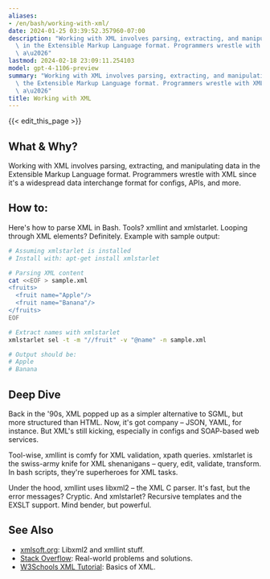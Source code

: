 ```yaml
---
aliases:
- /en/bash/working-with-xml/
date: 2024-01-25 03:39:52.357960-07:00
description: "Working with XML involves parsing, extracting, and manipulating data\
  \ in the Extensible Markup Language format. Programmers wrestle with XML since it's\
  \ a\u2026"
lastmod: 2024-02-18 23:09:11.254103
model: gpt-4-1106-preview
summary: "Working with XML involves parsing, extracting, and manipulating data in\
  \ the Extensible Markup Language format. Programmers wrestle with XML since it's\
  \ a\u2026"
title: Working with XML
---
```


{{< edit_this_page >}}

## What & Why?
Working with XML involves parsing, extracting, and manipulating data in the Extensible Markup Language format. Programmers wrestle with XML since it's a widespread data interchange format for configs, APIs, and more.

## How to:
Here's how to parse XML in Bash. Tools? xmllint and xmlstarlet. Looping through XML elements? Definitely. Example with sample output:

```bash
# Assuming xmlstarlet is installed
# Install with: apt-get install xmlstarlet

# Parsing XML content
cat <<EOF > sample.xml
<fruits>
  <fruit name="Apple"/>
  <fruit name="Banana"/>
</fruits>
EOF

# Extract names with xmlstarlet
xmlstarlet sel -t -m "//fruit" -v "@name" -n sample.xml

# Output should be:
# Apple
# Banana
```

## Deep Dive
Back in the '90s, XML popped up as a simpler alternative to SGML, but more structured than HTML. Now, it's got company – JSON, YAML, for instance. But XML's still kicking, especially in configs and SOAP-based web services. 

Tool-wise, xmllint is comfy for XML validation, xpath queries. xmlstarlet is the swiss-army knife for XML shenanigans – query, edit, validate, transform. In bash scripts, they're superheroes for XML tasks.

Under the hood, xmllint uses libxml2 – the XML C parser. It's fast, but the error messages? Cryptic. And xmlstarlet? Recursive templates and the EXSLT support. Mind bender, but powerful.

## See Also
- [xmlsoft.org](http://xmlsoft.org/): Libxml2 and xmllint stuff.
- [Stack Overflow](https://stackoverflow.com/questions/tagged/xml+bash): Real-world problems and solutions.
- [W3Schools XML Tutorial](https://www.w3schools.com/xml/): Basics of XML.
